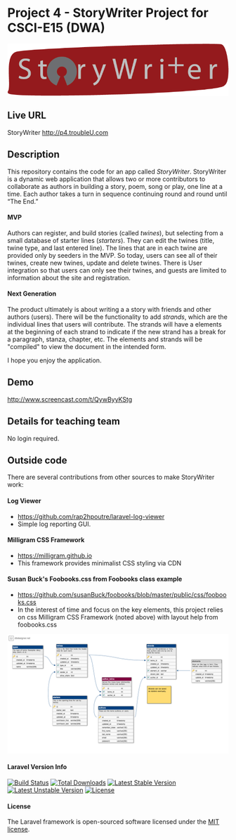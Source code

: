 # Project 4 - StoryWriter Project for CSCI-E15 (DWA)

![TroubleU Logo](StoryWriterLogo.png)

## Live URL
StoryWriter <http://p4.troubleU.com>


## Description
This repository contains the code for an app called _StoryWriter_. StoryWriter is a dynamic web application that allows two or more contributors to collaborate as authors in building a story, poem, song or play, one line at a time.
Each author takes a turn in sequence continuing round and round until “The End.”

#### MVP
Authors can register, and build stories (called _twines_), but selecting from a small database of starter lines (_starters_). They can edit the twines (title, twine type, and last entered line). The lines that are in each twine are provided only by seeders in the MVP. So today, users can see all of their twines, create new twines, update  and delete twines. There is User integration so that users can only see their twines, and guests are limited to information about the site and registration.

#### Next Generation
The product ultimately is about writing a a story with friends and other authors (users). There will be the functionality to add _strands_, which are the individual lines that users will contribute. The strands will have a elements at the beginning of each strand to indicate if the new strand has a break for a paragraph, stanza, chapter, etc. The elements and strands will be "compiled" to view the document in the intended form.

I hope you enjoy the application.

## Demo
<http://www.screencast.com/t/QywByyKStg>


## Details for teaching team
No login required.


## Outside code
There are several contributions from other sources to make StoryWriter work:

#### Log Viewer
* <https://github.com/rap2hpoutre/laravel-log-viewer>
* Simple log reporting GUI.

#### Milligram CSS Framework
* <https://milligram.github.io>
* This framework provides minimalist CSS styling via CDN

#### Susan Buck's Foobooks.css from Foobooks class example
* <https://github.com/susanBuck/foobooks/blob/master/public/css/foobooks.css>
* In the interest of time and focus on the key elements, this project relies on css Milligram CSS Framework (noted above) with layout help from foobooks.css

![Storywriter Database](p4_db_tables.png)


#### Laravel Version Info
[![Build Status](https://travis-ci.org/laravel/framework.svg)](https://travis-ci.org/laravel/framework)
[![Total Downloads](https://poser.pugx.org/laravel/framework/d/total.svg)](https://packagist.org/packages/laravel/framework)
[![Latest Stable Version](https://poser.pugx.org/laravel/framework/v/stable.svg)](https://packagist.org/packages/laravel/framework)
[![Latest Unstable Version](https://poser.pugx.org/laravel/framework/v/unstable.svg)](https://packagist.org/packages/laravel/framework)
[![License](https://poser.pugx.org/laravel/framework/license.svg)](https://packagist.org/packages/laravel/framework)

#### License
The Laravel framework is open-sourced software licensed under the [MIT license](http://opensource.org/licenses/MIT).
